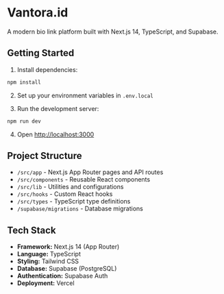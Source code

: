 # Vantora.id

A modern bio link platform built with Next.js 14, TypeScript, and Supabase.

## Getting Started

1. Install dependencies:
```bash
npm install
```

2. Set up your environment variables in `.env.local`

3. Run the development server:
```bash
npm run dev
```

4. Open [http://localhost:3000](http://localhost:3000)

## Project Structure

- `/src/app` - Next.js App Router pages and API routes
- `/src/components` - Reusable React components
- `/src/lib` - Utilities and configurations
- `/src/hooks` - Custom React hooks
- `/src/types` - TypeScript type definitions
- `/supabase/migrations` - Database migrations

## Tech Stack

- **Framework:** Next.js 14 (App Router)
- **Language:** TypeScript
- **Styling:** Tailwind CSS
- **Database:** Supabase (PostgreSQL)
- **Authentication:** Supabase Auth
- **Deployment:** Vercel
